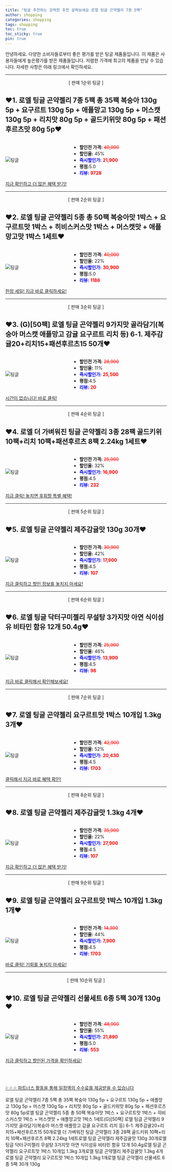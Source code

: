 ```yaml
---
title: "팅글 추천하는 강력한 추천 살펴보세요 로엘 팅글 곤약젤리 7종 5팩"
author: shopping
categories: shopping
tags: shopping
toc: true
toc_sticky: true
pin: true
---
```

안녕하세요. 다양한 소비자들로부터 좋은 평가를 받은 팅글 제품들입니다. 이 제품은 사용자들에게 높은평가를 받은 제품들입니다. 저렴한 가격에 최고의 제품을 만날 수 있습니다. 자세한 사항은 아래 링크에서 확인하세요.

---
<p class="toplist" style="margin: 0 auto; display: block; width: fit-content;">[ 판매 1순위 팅글 ]</p>

<h2><strong>❤️1. 로엘 팅글 곤약젤리 7종 5팩 총 35팩 복숭아 130g 5p + 요구르트 130g 5p + 애플망고 130g 5p + 머스캣 130g 5p + 리치맛 80g 5p + 골드키위맛 80g 5p + 패션후르츠맛 80g 5p❤️</strong></h2>

<div style="display: flex; align-items: center;">
    <div style="flex: 0.4;">
        <img src="https://thumbnail10.coupangcdn.com/thumbnails/remote/230x230ex/image/vendor_inventory/b599/5db096240b84aebf2613c92549e16e98cf0d7fb251634d7b841091c02398.jpg" alt="팅글" style="max-width: 100%;">
    </div>
    <div style="flex: 0.6; margin-left: 10px;">
        <ul>
            <li><strong>할인전 가격:</strong> <del style="color: red;">40,000</del></li>
            <li><strong>할인율:</strong> 45%</li>
            <li><span style='color:blue'><strong>즉시할인가:</strong></span> <span style='color:red'><strong>21,900</strong></span></li>
            <li><strong>평점:</strong>5.0</li>
            <li><span style='color:blue'><strong>리뷰:</strong></span> <span style='color:red'><strong>9728</strong></span></li>
        </ul>
    </div>
</div>
<div class="center">
    <a href="https://selin100587.github.io?lptag=AF9450613&subid=githubio&pageKey=6162114806&traceid=V0-153&itemId=20869588596&vendorItemId=87936903200" class="myButton">
        지금 확인하고 더 많은 혜택 받기!
    </a>
</div>


---
<p class="toplist" style="margin: 0 auto; display: block; width: fit-content;">[ 판매 2순위 팅글 ]</p>

<h2><strong>❤️2. 로엘 팅글 곤약젤리 5종 총 50팩 복숭아맛 1박스 + 요구르트맛 1박스 + 히비스커스맛 1박스 + 머스캣맛 + 애플망고맛 1박스 1세트❤️</strong></h2>

<div style="display: flex; align-items: center;">
    <div style="flex: 0.4;">
        <img src="https://thumbnail7.coupangcdn.com/thumbnails/remote/230x230ex/image/vendor_inventory/4a32/cda33fe1137a131b12bec64e6dd9e6dafe3128c027d5e1241ae9360cc236.jpg" alt="팅글" style="max-width: 100%;">
    </div>
    <div style="flex: 0.6; margin-left: 10px;">
        <ul>
            <li><strong>할인전 가격:</strong> <del style="color: red;">40,000</del></li>
            <li><strong>할인율:</strong> 22%</li>
            <li><span style='color:blue'><strong>즉시할인가:</strong></span> <span style='color:red'><strong>30,900</strong></span></li>
            <li><strong>평점:</strong>5.0</li>
            <li><span style='color:blue'><strong>리뷰:</strong></span> <span style='color:red'><strong>1186</strong></span></li>
        </ul>
    </div>
</div>
<div class="center">
    <a href="https://selin100587.github.io?lptag=AF9450613&subid=githubio&pageKey=6162121506&traceid=V0-153&itemId=2736105631&vendorItemId=87188733877" class="myButton">
        한정 세일! 지금 바로 클릭하세요!
    </a>
</div>


---
<p class="toplist" style="margin: 0 auto; display: block; width: fit-content;">[ 판매 3순위 팅글 ]</p>

<h2><strong>❤️3. (G)[50팩] 로엘 팅글 곤약젤리 9가지맛 골라담기(복숭아 머스캣 애플망고 감귤 요구르트 리치 등) 6-1. 제주감귤20+리치15+패션후르츠15 50개❤️</strong></h2>

<div style="display: flex; align-items: center;">
    <div style="flex: 0.4;">
        <img src="https://thumbnail7.coupangcdn.com/thumbnails/remote/230x230ex/image/vendor_inventory/be84/538756daf2f9bfae683f971052ff1dee3ec30372664d46af6402b4283033.jpg" alt="팅글" style="max-width: 100%;">
    </div>
    <div style="flex: 0.6; margin-left: 10px;">
        <ul>
            <li><strong>할인전 가격:</strong> <del style="color: red;">28,900</del></li>
            <li><strong>할인율:</strong> 11%</li>
            <li><span style='color:blue'><strong>즉시할인가:</strong></span> <span style='color:red'><strong>25,500</strong></span></li>
            <li><strong>평점:</strong>4.5</li>
            <li><span style='color:blue'><strong>리뷰:</strong></span> <span style='color:red'><strong>20</strong></span></li>
        </ul>
    </div>
</div>
<div class="center">
    <a href="https://selin100587.github.io?lptag=AF9450613&subid=githubio&pageKey=6572324013&traceid=V0-153&itemId=14757829408&vendorItemId=81998139503" class="myButton">
        시간이 없습니다! 바로 클릭!
    </a>
</div>


---
<p class="toplist" style="margin: 0 auto; display: block; width: fit-content;">[ 판매 4순위 팅글 ]</p>

<h2><strong>❤️4. 로엘 더 가벼워진 팅글 곤약젤리 3종 28팩 골드키위 10팩+리치 10팩+패션후르츠 8팩 2.24kg 1세트❤️</strong></h2>

<div style="display: flex; align-items: center;">
    <div style="flex: 0.4;">
        <img src="https://thumbnail9.coupangcdn.com/thumbnails/remote/230x230ex/image/vendor_inventory/f2b8/229a12909555283064cdd1f1a8ba54c3503436979872f58b2321da14924f.jpg" alt="팅글" style="max-width: 100%;">
    </div>
    <div style="flex: 0.6; margin-left: 10px;">
        <ul>
            <li><strong>할인전 가격:</strong> <del style="color: red;">25,000</del></li>
            <li><strong>할인율:</strong> 32%</li>
            <li><span style='color:blue'><strong>즉시할인가:</strong></span> <span style='color:red'><strong>16,900</strong></span></li>
            <li><strong>평점:</strong>4.5</li>
            <li><span style='color:blue'><strong>리뷰:</strong></span> <span style='color:red'><strong>232</strong></span></li>
        </ul>
    </div>
</div>
<div class="center">
    <a href="https://selin100587.github.io?lptag=AF9450613&subid=githubio&pageKey=8244661476&traceid=V0-153&itemId=13336652059&vendorItemId=87267772884" class="myButton">
        지금 클릭! 놓치면 후회할 특별 혜택!
    </a>
</div>


---
<p class="toplist" style="margin: 0 auto; display: block; width: fit-content;">[ 판매 5순위 팅글 ]</p>

<h2><strong>❤️5. 로엘 팅글 곤약젤리 제주감귤맛 130g 30개❤️</strong></h2>

<div style="display: flex; align-items: center;">
    <div style="flex: 0.4;">
        <img src="https://thumbnail6.coupangcdn.com/thumbnails/remote/230x230ex/image/vendor_inventory/2664/48e7bb5dae0ecfda4a222e3d43486de6aa7b948064cb912057ba01190bef.jpg" alt="팅글" style="max-width: 100%;">
    </div>
    <div style="flex: 0.6; margin-left: 10px;">
        <ul>
            <li><strong>할인전 가격:</strong> <del style="color: red;">30,900</del></li>
            <li><strong>할인율:</strong> 42%</li>
            <li><span style='color:blue'><strong>즉시할인가:</strong></span> <span style='color:red'><strong>17,900</strong></span></li>
            <li><strong>평점:</strong>4.5</li>
            <li><span style='color:blue'><strong>리뷰:</strong></span> <span style='color:red'><strong>107</strong></span></li>
        </ul>
    </div>
</div>
<div class="center">
    <a href="https://selin100587.github.io?lptag=AF9450613&subid=githubio&pageKey=8244691803&traceid=V0-153&itemId=6344733911&vendorItemId=90187633718" class="myButton">
        지금 클릭하고 할인 정보를 놓치지 마세요!
    </a>
</div>


---
<p class="toplist" style="margin: 0 auto; display: block; width: fit-content;">[ 판매 6순위 팅글 ]</p>

<h2><strong>❤️6. 로엘 팅글 닥터구미젤리 무설탕 3가지맛 아연 식이섬유 비타민 함유 12개 50.4g❤️</strong></h2>

<div style="display: flex; align-items: center;">
    <div style="flex: 0.4;">
        <img src="https://thumbnail9.coupangcdn.com/thumbnails/remote/230x230ex/image/retail/images/2024/01/12/20/0/4810291e-b4fc-4311-b7bd-ef85b5cc0f57.jpg" alt="팅글" style="max-width: 100%;">
    </div>
    <div style="flex: 0.6; margin-left: 10px;">
        <ul>
            <li><strong>할인전 가격:</strong> <del style="color: red;">25,900</del></li>
            <li><strong>할인율:</strong> 46%</li>
            <li><span style='color:blue'><strong>즉시할인가:</strong></span> <span style='color:red'><strong>13,900</strong></span></li>
            <li><strong>평점:</strong>4.5</li>
            <li><span style='color:blue'><strong>리뷰:</strong></span> <span style='color:red'><strong>98</strong></span></li>
        </ul>
    </div>
</div>
<div class="center">
    <a href="https://selin100587.github.io?lptag=AF9450613&subid=githubio&pageKey=7774334076&traceid=V0-153&itemId=21058722762&vendorItemId=88357928927" class="myButton">
        지금 바로 클릭해서 확인해보세요!
    </a>
</div>


---
<p class="toplist" style="margin: 0 auto; display: block; width: fit-content;">[ 판매 7순위 팅글 ]</p>

<h2><strong>❤️7. 로엘 팅글 곤약젤리 요구르트맛 1박스 10개입 1.3kg 3개❤️</strong></h2>

<div style="display: flex; align-items: center;">
    <div style="flex: 0.4;">
        <img src="https://thumbnail10.coupangcdn.com/thumbnails/remote/230x230ex/image/retail/images/0ab044b9-3268-442f-8dcd-c0eb2aaa3a2e905610362550104449.png" alt="팅글" style="max-width: 100%;">
    </div>
    <div style="flex: 0.6; margin-left: 10px;">
        <ul>
            <li><strong>할인전 가격:</strong> <del style="color: red;">42,900</del></li>
            <li><strong>할인율:</strong> 52%</li>
            <li><span style='color:blue'><strong>즉시할인가:</strong></span> <span style='color:red'><strong>20,430</strong></span></li>
            <li><strong>평점:</strong>4.5</li>
            <li><span style='color:blue'><strong>리뷰:</strong></span> <span style='color:red'><strong>1703</strong></span></li>
        </ul>
    </div>
</div>
<div class="center">
    <a href="https://selin100587.github.io?lptag=AF9450613&subid=githubio&pageKey=318900718&traceid=V0-153&itemId=18763771721&vendorItemId=85895579060" class="myButton">
        클릭해서 지금 바로 혜택 확인!
    </a>
</div>


---
<p class="toplist" style="margin: 0 auto; display: block; width: fit-content;">[ 판매 8순위 팅글 ]</p>

<h2><strong>❤️8. 로엘 팅글 곤약젤리 제주감귤맛 1.3kg 4개❤️</strong></h2>

<div style="display: flex; align-items: center;">
    <div style="flex: 0.4;">
        <img src="https://thumbnail8.coupangcdn.com/thumbnails/remote/230x230ex/image/vendor_inventory/3f6b/a448172fe5b991afe712e325f1b3d15ed5a94bb5fdcc4fdc4dae5656933c.jpg" alt="팅글" style="max-width: 100%;">
    </div>
    <div style="flex: 0.6; margin-left: 10px;">
        <ul>
            <li><strong>할인전 가격:</strong> <del style="color: red;">35,900</del></li>
            <li><strong>할인율:</strong> 22%</li>
            <li><span style='color:blue'><strong>즉시할인가:</strong></span> <span style='color:red'><strong>27,900</strong></span></li>
            <li><strong>평점:</strong>4.5</li>
            <li><span style='color:blue'><strong>리뷰:</strong></span> <span style='color:red'><strong>107</strong></span></li>
        </ul>
    </div>
</div>
<div class="center">
    <a href="https://selin100587.github.io?lptag=AF9450613&subid=githubio&pageKey=8244691803&traceid=V0-153&itemId=23155253122&vendorItemId=90188071457" class="myButton">
        지금 확인하고 더 많은 혜택 받기!
    </a>
</div>


---
<p class="toplist" style="margin: 0 auto; display: block; width: fit-content;">[ 판매 9순위 팅글 ]</p>

<h2><strong>❤️9. 로엘 팅글 곤약젤리 요구르트맛 1박스 10개입 1.3kg 1개❤️</strong></h2>

<div style="display: flex; align-items: center;">
    <div style="flex: 0.4;">
        <img src="https://thumbnail8.coupangcdn.com/thumbnails/remote/230x230ex/image/retail/images/1225865154019724-d282af68-9948-4546-8460-cfbe53acf923.png" alt="팅글" style="max-width: 100%;">
    </div>
    <div style="flex: 0.6; margin-left: 10px;">
        <ul>
            <li><strong>할인전 가격:</strong> <del style="color: red;">14,300</del></li>
            <li><strong>할인율:</strong> 44%</li>
            <li><span style='color:blue'><strong>즉시할인가:</strong></span> <span style='color:red'><strong>7,900</strong></span></li>
            <li><strong>평점:</strong>4.5</li>
            <li><span style='color:blue'><strong>리뷰:</strong></span> <span style='color:red'><strong>1703</strong></span></li>
        </ul>
    </div>
</div>
<div class="center">
    <a href="https://selin100587.github.io?lptag=AF9450613&subid=githubio&pageKey=318900718&traceid=V0-153&itemId=565775751&vendorItemId=4485024717" class="myButton">
        바로 클릭! 기회를 놓치지 마세요!
    </a>
</div>


---
<p class="toplist" style="margin: 0 auto; display: block; width: fit-content;">[ 판매 10순위 팅글 ]</p>

<h2><strong>❤️10. 로엘 팅글 곤약젤리 선물세트 6종 5팩 30개 130g❤️</strong></h2>

<div style="display: flex; align-items: center;">
    <div style="flex: 0.4;">
        <img src="https://thumbnail7.coupangcdn.com/thumbnails/remote/230x230ex/image/vendor_inventory/c6d9/1bcea2dcbf3f513d833fba79c989b7cf4c546b86ced0bd4af054612d32a1.jpg" alt="팅글" style="max-width: 100%;">
    </div>
    <div style="flex: 0.6; margin-left: 10px;">
        <ul>
            <li><strong>할인전 가격:</strong> <del style="color: red;">48,900</del></li>
            <li><strong>할인율:</strong> 55%</li>
            <li><span style='color:blue'><strong>즉시할인가:</strong></span> <span style='color:red'><strong>21,890</strong></span></li>
            <li><strong>평점:</strong>5.0</li>
            <li><span style='color:blue'><strong>리뷰:</strong></span> <span style='color:red'><strong>553</strong></span></li>
        </ul>
    </div>
</div>
<div class="center">
    <a href="https://selin100587.github.io?lptag=AF9450613&subid=githubio&pageKey=5965034471&traceid=V0-153&itemId=22315453714&vendorItemId=89360848989" class="myButton">
        지금 클릭하고 할인된 가격을 확인하세요!
    </a>
</div>

<br><br><br>[💦 💦 💦 파트너스 활동을 통해 일정액의 수수료를 제공받을 수 있습니다](https://link.coupang.com/a/bcpT2c)<br><br>로엘 팅글 곤약젤리 7종 5팩 총 35팩 복숭아 130g 5p + 요구르트 130g 5p + 애플망고 130g 5p + 머스캣 130g 5p + 리치맛 80g 5p + 골드키위맛 80g 5p + 패션후르츠맛 80g 5p로엘 팅글 곤약젤리 5종 총 50팩 복숭아맛 1박스 + 요구르트맛 1박스 + 히비스커스맛 1박스 + 머스캣맛 + 애플망고맛 1박스 1세트(G)[50팩] 로엘 팅글 곤약젤리 9가지맛 골라담기(복숭아 머스캣 애플망고 감귤 요구르트 리치 등) 6-1. 제주감귤20+리치15+패션후르츠15 50개로엘 더 가벼워진 팅글 곤약젤리 3종 28팩 골드키위 10팩+리치 10팩+패션후르츠 8팩 2.24kg 1세트로엘 팅글 곤약젤리 제주감귤맛 130g 30개로엘 팅글 닥터구미젤리 무설탕 3가지맛 아연 식이섬유 비타민 함유 12개 50.4g로엘 팅글 곤약젤리 요구르트맛 1박스 10개입 1.3kg 3개로엘 팅글 곤약젤리 제주감귤맛 1.3kg 4개로엘 팅글 곤약젤리 요구르트맛 1박스 10개입 1.3kg 1개로엘 팅글 곤약젤리 선물세트 6종 5팩 30개 130g